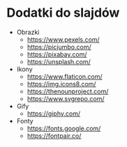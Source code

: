 # Dodatki do slajdów

* Obrazki
    + <https://www.pexels.com/>
    + <https://picjumbo.com/>
    + <https://pixabay.com/>
    + <https://unsplash.com/>
* Ikony
    + <https://www.flaticon.com/>
    + <https://img.icons8.com/>
    + <https://thenounproject.com/>
    + <https://www.svgrepo.com/>
* Gify
    + <https://giphy.com/>
* Fonty
    + <https://fonts.google.com/>
    + <https://fontpair.co/>
